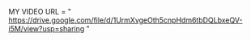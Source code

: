 MY VIDEO URL = " https://drive.google.com/file/d/1UrmXvgeOth5cnpHdm6tbDQLbxeQV-i5M/view?usp=sharing "